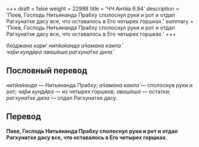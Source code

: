 +++
draft = false
weight = 22988
title = 'ЧЧ Антйа 6.94'
description = 'Поев, Господь Нитьянанда Прабху сполоснул руки и рот и отдал Рагхунатхе дасу все, что оставалось в Его четырех горшках.'
summary = 'Поев, Господь Нитьянанда Прабху сполоснул руки и рот и отдал Рагхунатхе дасу все, что оставалось в Его четырех горшках.'
+++

_бходжана кари_’ _нитйа̄нанда а̄чамана каила̄  
ча̄ри кун̣д̣ӣра аваш́еша рагхуна̄тхе дила̄_

## Пословный перевод

_нитйа̄нанда_ — Нитьянанда Прабху; _а̄чамана_ _каила̄_ — сполоснув руки и рот; _ча̄ри_ _кун̣д̣ӣра_ — из четырех горшков; _аваш́еша_ — остатки; _рагхуна̄тхе_ _дила̄_ — отдал Рагхунатхе дасу.

## Перевод

**Поев, Господь Нитьянанда Прабху сполоснул руки и рот и отдал Рагхунатхе дасу все, что оставалось в Его четырех горшках.**
